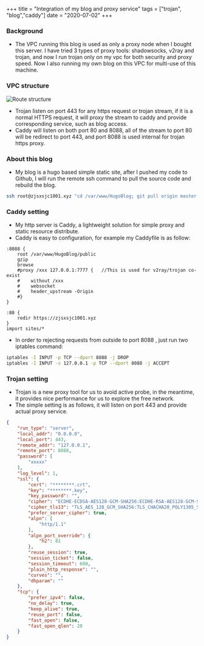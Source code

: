 +++
title =  "Integration of my blog and proxy service"
tags = ["trojan", "blog","caddy"]
date = "2020-07-02"
+++


### Background
* The VPC running this blog is used as only a proxy node when I bought this server. I have tried 3 types of proxy tools: shadowsocks, v2ray and trojan, and now I run trojan only on my vpc for both security and proxy speed. Now I also running my own blog on this VPC for multi-use of this machine.

### VPC structure
![Route structure](/images/vpc.jpg)
* Trojan listen on port 443 for any https request or trojan stream, if it is a normal HTTPS request, it will proxy the stream to caddy and provide corresponding service, such as blog access.
* Caddy will listen on both port 80 and 8088, all of the stream to port 80 will be redirect to port 443, and port 8088 is used internal for trojan https proxy.

### About this blog
* My blog is a hugo based simple static site, after I pushed my code to Github, I will run the remote ssh command to pull the source code and rebuild the blog.
```bash
ssh root@zjsxsjc1001.xyz "cd /var/www/HugoBlog; git pull origin master; hugo"
```

### Caddy setting
* My http server is Caddy, a lightweight solution for simple proxy and static resource distribute. 
* Caddy is easy to configuration, for example my Caddyfile is as follow:
```nginx
:8088 {
    root /var/www/HugoBlog/public
    gzip
    browse
    #proxy /xxx 127.0.0.1:7777 {   //This is used for v2ray/trojan co-exist
    #    without /xxx
    #    websocket
    #    header_upstream -Origin
    #}
}

:80 {
    redir https://zjsxsjc1001.xyz
}
import sites/*

```
* In order to rejecting requests from outside to port 8088 , just run two iptables command:
```bash
iptables -I INPUT -p TCP --dport 8088 -j DROP
iptables -I INPUT -s 127.0.0.1 -p TCP --dport 8088 -j ACCEPT
```


### Trojan setting
* Trojan is a new proxy tool for us to avoid active probe, in the meantime, it provides nice performance for us to explore the free network.
* The simple setting is as follows, it will listen on port 443 and provide actual proxy service.

```json
{
    "run_type": "server",
    "local_addr": "0.0.0.0",
    "local_port": 443,
    "remote_addr": "127.0.0.1",
    "remote_port": 8088,
    "password": [
        "xxxxx"
    ],
    "log_level": 1,
    "ssl": {
        "cert": "********.crt",
        "key": "********.key",
        "key_password": "",
        "cipher": "ECDHE-ECDSA-AES128-GCM-SHA256:ECDHE-RSA-AES128-GCM-SHA256:ECDHE-ECDSA-AES256-GCM-SHA384:ECDHE-RSA-AES256-GCM-SHA384:ECDHE-ECDSA-CHACHA20-POLY1305:ECDHE-RSA-CHACHA20-POLY1305:DHE-RSA-AES128-GCM-SHA256:DHE-RSA-AES256-GCM-SHA384",
        "cipher_tls13": "TLS_AES_128_GCM_SHA256:TLS_CHACHA20_POLY1305_SHA256:TLS_AES_256_GCM_SHA384",
        "prefer_server_cipher": true,
        "alpn": [
            "http/1.1"
        ],
        "alpn_port_override": {
            "h2": 81
        },
        "reuse_session": true,
        "session_ticket": false,
        "session_timeout": 600,
        "plain_http_response": "",
        "curves": "",
        "dhparam": ""
    },
    "tcp": {
        "prefer_ipv4": false,
        "no_delay": true,
        "keep_alive": true,
        "reuse_port": false,
        "fast_open": false,
        "fast_open_qlen": 20
    }
}

```